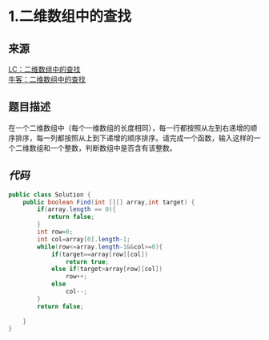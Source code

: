 # 1.二维数组中的查找

<a name="kWnrX"></a>
## 来源
[LC：二维数组中的查找](https://leetcode-cn.com/problems/er-wei-shu-zu-zhong-de-cha-zhao-lcof/)<br />[牛客：二维数组中的查找](https://www.nowcoder.com/practice/abc3fe2ce8e146608e868a70efebf62e?tpId=13&&tqId=11154&rp=1&ru=/ta/coding-interviews&qru=/ta/coding-interviews/question-ranking)
<a name="KDN74"></a>
## 题目描述
在一个二维数组中（每个一维数组的长度相同），每一行都按照从左到右递增的顺序排序，每一列都按照从上到下递增的顺序排序。请完成一个函数，输入这样的一个二维数组和一个整数，判断数组中是否含有该整数。
<a name="cThpz"></a>
## _代码_
```java
public class Solution {
    public boolean Find(int [][] array,int target) {
        if(array.length == 0){
           return false;
        }
		int row=0;
        int col=array[0].length-1;
        while(row<=array.length-1&&col>=0){
            if(target==array[row][col])
                return true;
            else if(target>array[row][col])
                row++;
            else
                col--;
        }
        return false;
 
    }
}
```
